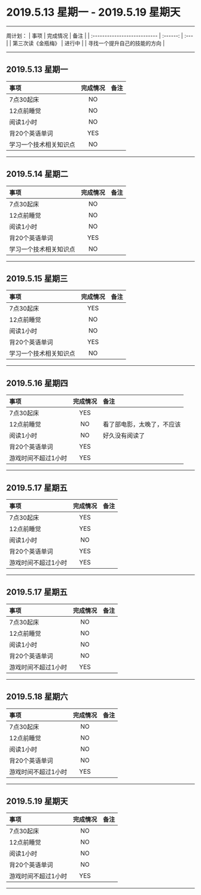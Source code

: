 # **2019.5.13 星期一 - 2019.5.19 星期天**

***

周计划：
| 事项                         | 完成情况 | 备注 |
| :--------------------------- | :------: | :--- |
| 第三次读《金瓶梅》           |  进行中  |
| 寻找一个提升自己的技能的方向 |

***

## 2019.5.13 星期一

| 事项                   | 完成情况 | 备注 |
| :--------------------- | :------: | :--- |
| 7点30起床              |    NO    |      |
| 12点前睡觉             |    NO    |
| 阅读1小时              |    NO    |
| 背20个英语单词         |   YES    |
| 学习一个技术相关知识点 |    NO    |

***

## 2019.5.14 星期二

| 事项                   | 完成情况 | 备注 |
| :--------------------- | :------: | :--- |
| 7点30起床              |    NO    |      |
| 12点前睡觉             |    NO    |
| 阅读1小时              |    NO    |
| 背20个英语单词         |   YES    |
| 学习一个技术相关知识点 |    NO    |

***


## 2019.5.15 星期三

| 事项                   | 完成情况 | 备注 |
| :--------------------- | :------: | :--- |
| 7点30起床              |   YES    |      |
| 12点前睡觉             |    NO    |
| 阅读1小时              |    NO    |
| 背20个英语单词         |   YES    |
| 学习一个技术相关知识点 |    NO    |

***

## 2019.5.16 星期四

| 事项                | 完成情况 | 备注                       |
| :------------------ | :------: | :------------------------- |
| 7点30起床           |   YES    |                            |
| 12点前睡觉          |    NO    | 看了部电影，太晚了，不应该 |
| 阅读1小时           |    NO    | 好久没有阅读了             |
| 背20个英语单词      |   YES    |
| 游戏时间不超过1小时 |   YES    |

***

## 2019.5.17 星期五

| 事项                | 完成情况 | 备注 |
| :------------------ | :------: | :--- |
| 7点30起床           |   YES    |      |
| 12点前睡觉          |   YES    |
| 阅读1小时           |    NO    |
| 背20个英语单词      |   YES    |
| 游戏时间不超过1小时 |   YES    |

***

## 2019.5.17 星期五

| 事项                | 完成情况 | 备注 |
| :------------------ | :------: | :--- |
| 7点30起床           |    NO    |      |
| 12点前睡觉          |    NO    |
| 阅读1小时           |    NO    |
| 背20个英语单词      |    NO    |
| 游戏时间不超过1小时 |   YES    |

***

## 2019.5.18 星期六

| 事项                | 完成情况 | 备注 |
| :------------------ | :------: | :--- |
| 7点30起床           |    NO    |      |
| 12点前睡觉          |    NO    |
| 阅读1小时           |    NO    |
| 背20个英语单词      |    NO    |
| 游戏时间不超过1小时 |   YES    |

***


## 2019.5.19 星期天

| 事项                | 完成情况 | 备注 |
| :------------------ | :------: | :--- |
| 7点30起床           |    NO    |      |
| 12点前睡觉          |    NO    |
| 阅读1小时           |    NO    |
| 背20个英语单词      |    NO    |
| 游戏时间不超过1小时 |   YES    |

***